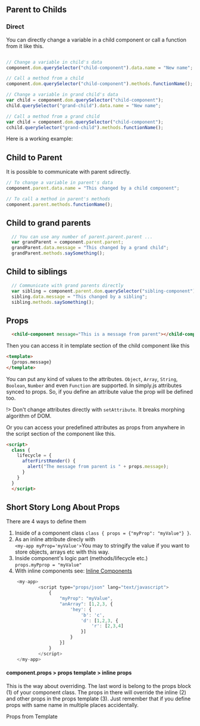 ## Parent to Childs



### Direct

You can directly change a variable in a child component or call a function from it like this.

```js

// Change a variable in child's data
component.dom.querySelector("child-component").data.name = "New name";

// Call a method from a child
component.dom.querySelector("child-component").methods.functionName();

// Change a variable in grand child's data
var child = component.dom.querySelector("child-component");
child.querySelector("grand-child").data.name = "New name";

// Call a method from a grand child
var child = component.dom.querySelector("child-component");
cchild.querySelector("grand-child").methods.functionName();
```

Here is a working example:
<repl-component id="4g6y3ikfl9ihlgb" donwload="true"></repl-component>

## Child to Parent

It is possible to communicate with parent sdirectly.

```js
// To change a variable in parent's data
component.parent.data.name = "This changed by a child component";

// To call a method in parent's methods
component.parent.methods.functionName();
```

<repl-component id="n12menua0kfi0k7" donwload="true"></repl-component>

## Child to grand parents
```js
  // You can use any number of parent.parent.parent ...
  var grandParent = component.parent.parent;
  grandParent.data.message = "This changed by a grand child";
  grandParent.methods.saySomething();
```

<repl-component id="v5owc8geudzz349" donwload="true"></repl-component>

## Child to siblings
```js
  // Communicate with grand parents directly
  var sibling = component.parent.dom.querySelector("sibling-component");
  sibling.data.message = "This changed by a sibling";
  sibling.methods.saySomething();
```

<repl-component id="fgtv259ejp0bguh" donwload="true"></repl-component>

## Props
```html
  <child-component message="This is a message from parent"></child-component>
```
Then you can access it in template section of the child component like this

```html
<template>
  {props.message}
</template>
```

You can put any kind of values to the attributes. `Object`, `Array`, `String`, `Boolean`, `Number` and even `Function` are supported. In simply.js attributes synced to props. So, if you define an attribute value the prop will be defined too. 

!> Don't change attributes directly with `setAttribute`. It breaks morphing algorithm of DOM.

Or you can access your predefined attributes as props from anywhere in the script section of the component like this.

```html
<script>
  class {
    lifecycle = {
      afterFirstRender() {
        alert("The message from parent is " + props.message);
      }
    }
  }
  </script>
```

## Short Story Long About Props

There are 4 ways to define them

1. Inside of a component class `class { props = {"myProp": "myValue"} }`.
2. As an inline attribute direcly with
<br> `<my-app myProp='myValue'>`You may to stringify the value if you want to store objects, arrays etc with this way.
3. Inside component's logic part (methods/lifecycle etc.)<br>`props.myPprop = "myValue"`
4. With inline components see: [Inline Components](docs/inline-components)


```js
    <my-app>
			<script type="props/json" lang="text/javascript">
				{
					"myProp": "myValue",
					"anArray": [1,2,3, {
						'hey': {
							'b': 'c',
							'd': [1,2,3, {
								'r': [2,3,4]
							}]
						}
					}]
				}
			</script>
    </my-app>
```

#### component.props > props template > inline props

This is the way about overriding. The last word is belong to the props block (1) of your component class. The props in there will override the inline (2) and other props in the props template (3). Just remember that if you define props with same name in multiple places accidentally.

Props from Template
<repl-component id="mz6b2i2zj96fm8q"></repl-component>